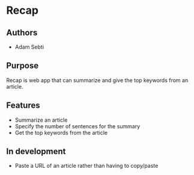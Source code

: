 Recap
=========================

## Authors
- Adam Sebti

## Purpose
Recap is web app that can summarize and give the top keywords from an article.

## Features
- Summarize an article
- Specify the number of sentences for the summary
- Get the top keywords from the article

## In development
- Paste a URL of an article rather than having to copy/paste
